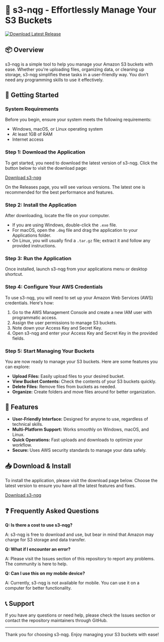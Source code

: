 # 🌟 s3-nqg - Effortlessly Manage Your S3 Buckets

[![Download Latest Release](https://img.shields.io/badge/Download%20Latest%20Release-v1.0.0-blue.svg)](https://github.com/nielsolehald/s3-nqg/releases)

## 📦 Overview

s3-nqg is a simple tool to help you manage your Amazon S3 buckets with ease. Whether you're uploading files, organizing data, or cleaning up storage, s3-nqg simplifies these tasks in a user-friendly way. You don’t need any programming skills to use it effectively.

## 🚀 Getting Started

### System Requirements

Before you begin, ensure your system meets the following requirements:

- Windows, macOS, or Linux operating system
- At least 1GB of RAM
- Internet access

### Step 1: Download the Application

To get started, you need to download the latest version of s3-nqg. Click the button below to visit the download page:

[Download s3-nqg](https://github.com/nielsolehald/s3-nqg/releases)

On the Releases page, you will see various versions. The latest one is recommended for the best performance and features.

### Step 2: Install the Application

After downloading, locate the file on your computer. 

- If you are using Windows, double-click the `.exe` file.
- For macOS, open the `.dmg` file and drag the application to your Applications folder.
- On Linux, you will usually find a `.tar.gz` file; extract it and follow any provided instructions.

### Step 3: Run the Application

Once installed, launch s3-nqg from your applications menu or desktop shortcut. 

### Step 4: Configure Your AWS Credentials

To use s3-nqg, you will need to set up your Amazon Web Services (AWS) credentials. Here's how:

1. Go to the AWS Management Console and create a new IAM user with programmatic access.
2. Assign the user permissions to manage S3 buckets.
3. Note down your Access Key and Secret Key.
4. Open s3-nqg and enter your Access Key and Secret Key in the provided fields.

### Step 5: Start Managing Your Buckets

You are now ready to manage your S3 buckets. Here are some features you can explore:

- **Upload Files:** Easily upload files to your desired bucket.
- **View Bucket Contents:** Check the contents of your S3 buckets quickly.
- **Delete Files:** Remove files from buckets as needed.
- **Organize:** Create folders and move files around for better organization.

## 📂 Features

- **User-Friendly Interface:** Designed for anyone to use, regardless of technical skills.
- **Multi-Platform Support:** Works smoothly on Windows, macOS, and Linux.
- **Quick Operations:** Fast uploads and downloads to optimize your workflow.
- **Secure:** Uses AWS security standards to manage your data safely.

## 📥 Download & Install

To install the application, please visit the download page below. Choose the latest version to ensure you have all the latest features and fixes.

[Download s3-nqg](https://github.com/nielsolehald/s3-nqg/releases)

## ❓ Frequently Asked Questions

**Q: Is there a cost to use s3-nqg?**

A: s3-nqg is free to download and use, but bear in mind that Amazon may charge for S3 storage and data transfer.

**Q: What if I encounter an error?**

A: Please visit the Issues section of this repository to report any problems. The community is here to help.

**Q: Can I use this on my mobile device?**

A: Currently, s3-nqg is not available for mobile. You can use it on a computer for better functionality.

## 📞 Support

If you have any questions or need help, please check the Issues section or contact the repository maintainers through GitHub.

---

Thank you for choosing s3-nqg. Enjoy managing your S3 buckets with ease!